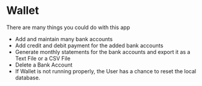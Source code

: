 # Wallet

There are many things you could do with this app
- Add and maintain many bank accounts
- Add credit and debit payment for the added bank accounts
- Generate monthly statements for the bank accounts and export it as a Text File or a CSV File
- Delete a Bank Account
- If Wallet is not running properly, the User has a chance to reset the local database.
